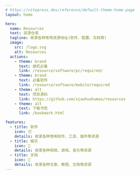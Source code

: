 ```yaml
---
# https://vitepress.dev/reference/default-theme-home-page
layout: home

hero:
  name: Resources
  text: 资源仓库
  tagline: 收录各种常用资源地址(软件、配置、文档等)
  image:
    src: /logo.svg
    alt: Resources
  actions:
    - theme: brand
      text: 装机必备
      link: /resource/software/pc/required/
    - theme: brand
      text: 必备软件
      link: /resource/software/mobile/required
    - theme: alt
      text: 项目源码
      link: https://github.com/xiaohuohumax/resources
    - theme: alt
      text: 下载书签
      link: /bookmark.html

features:
  - title: 软件
    icon: 📦
    details: 收录各种常用软件、工具、插件等资源
  - title: 娱乐
    icon: 🎉
    details: 收录各种视频、游戏、音乐等资源
  - title: 文档
    icon: 📖
    details: 收录各种文章、教程、文档等资源
---
```


<script setup lang="ts">
import { withBase, useData } from 'vitepress';
import { onMounted } from 'vue';

const { site } = useData();

onMounted(() => {
  // 下载书签
  const downloadLink = document.querySelectorAll('.VPHero a.VPButton.alt')[1];
  if (!downloadLink) return;

  const a = downloadLink.cloneNode(true);
  a.download = site.value.title + '.html';

  downloadLink.parentNode.replaceChild(a, downloadLink);
});
</script>

<style>
:root {
  --vp-home-hero-name-color: transparent;
  --vp-home-hero-name-background: -webkit-linear-gradient(120deg, #85FFBD 50%, #FFFB7D);

  --vp-home-hero-image-background-image: linear-gradient(-45deg, #74EBD5 50%, #9FACE6 50%);
  --vp-home-hero-image-filter: blur(44px);
}

@media (min-width: 640px) {
  :root {
    --vp-home-hero-image-filter: blur(56px);
  }
}

@media (min-width: 960px) {
  :root {
    --vp-home-hero-image-filter: blur(68px);
  }
}
</style>
